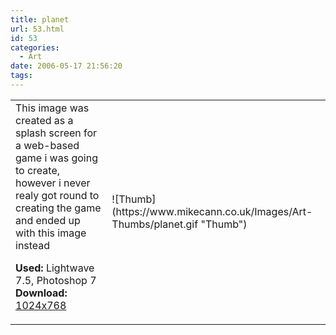 ```yaml
---
title: planet
url: 53.html
id: 53
categories:
  - Art
date: 2006-05-17 21:56:20
tags:
---
```


<table width="100%" cellspacing="0" cellpadding="0" border="0">
<tr>
<td>This image was created as a splash screen for a web-based game i was going to create, however i never realy got round to creating the game and ended up with this image instead

<span style="font-weight: bold">Used:</span> Lightwave 7.5, Photoshop 7
<span style="font-weight: bold">Download:</span> [1024x768](https://www.mikecann.co.uk/Images/Art-Full/planet.jpg)</td>
<td>![Thumb](https://www.mikecann.co.uk/Images/Art-Thumbs/planet.gif "Thumb")</td>
</tr>
</table>